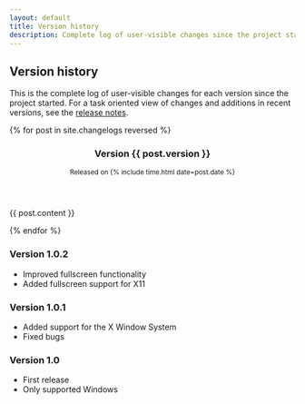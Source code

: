 ```yaml
---
layout: default
title: Version history
description: Complete log of user-visible changes since the project started.
---
```


## Version history

This is the complete log of user-visible changes for each version since the
project started.  For a task oriented view of changes and additions in recent
versions, see the [release notes](/docs/latest/news.html).

{% for post in site.changelogs reversed %}

<article>
<header>

<h3>Version {{ post.version }}</h3>
<small>Released on {% include time.html date=post.date %}</small>

</header>

{{ post.content }}

</article>
{% endfor %}

### Version 1.0.2
- Improved fullscreen functionality
- Added fullscreen support for X11

### Version 1.0.1
- Added support for the X Window System
- Fixed bugs

### Version 1.0
- First release
- Only supported Windows
